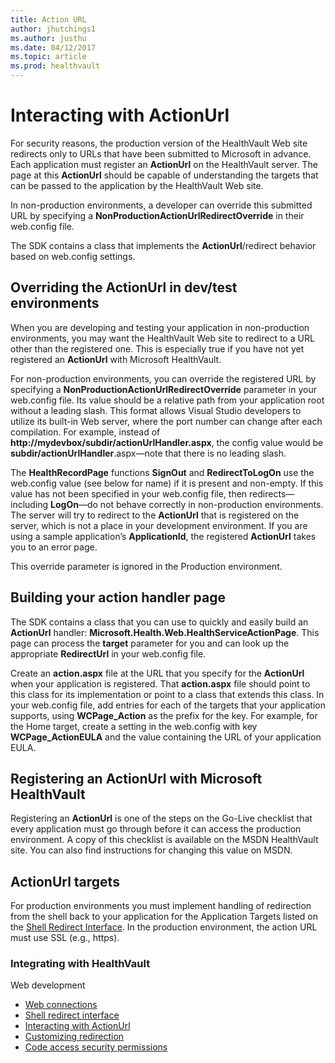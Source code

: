 ```yaml
---
title: Action URL
author: jhutchings1
ms.author: justhu
ms.date: 04/12/2017
ms.topic: article
ms.prod: healthvault
---
```


Interacting with ActionUrl
==========================

For security reasons, the production version of the HealthVault Web site redirects only to URLs that have been submitted to Microsoft in advance. Each application must register an **ActionUrl** on the HealthVault server. The page at this **ActionUrl** should be capable of understanding the targets that can be passed to the application by the HealthVault Web site.

In non-production environments, a developer can override this submitted URL by specifying a **NonProductionActionUrlRedirectOverride** in their web.config file.

The SDK contains a class that implements the **ActionUrl**/redirect behavior based on web.config settings.

Overriding the ActionUrl in dev/test environments
-------------------------------------------------

When you are developing and testing your application in non-production environments, you may want the HealthVault Web site to redirect to a URL other than the registered one. This is especially true if you have not yet registered an **ActionUrl** with Microsoft HealthVault.

For non-production environments, you can override the registered URL by specifying a **NonProductionActionUrlRedirectOverride** parameter in your web.config file. Its value should be a relative path from your application root without a leading slash. This format allows Visual Studio developers to utilize its built-in Web server, where the port number can change after each compilation. For example, instead of **http://mydevbox/subdir/actionUrlHandler.aspx**, the config value would be **subdir/actionUrlHandler**.aspx—note that there is no leading slash.

The **HealthRecordPage** functions **SignOut** and **RedirectToLogOn** use the web.config value (see below for name) if it is present and non-empty. If this value has not been specified in your web.config file, then redirects—including **LogOn**—do not behave correctly in non-production environments. The server will try to redirect to the **ActionUrl** that is registered on the server, which is not a place in your development environment. If you are using a sample application’s **ApplicationId**, the registered **ActionUrl** takes you to an error page.

This override parameter is ignored in the Production environment.

Building your action handler page
---------------------------------

The SDK contains a class that you can use to quickly and easily build an **ActionUrl** handler: **Microsoft.Health.Web.HealthServiceActionPage**. This page can process the **target** parameter for you and can look up the appropriate **RedirectUrl** in your web.config file.

Create an **action.aspx** file at the URL that you specify for the **ActionUrl** when your application is registered. That **action.aspx** file should point to this class for its implementation or point to a class that extends this class. In your web.config file, add entries for each of the targets that your application supports, using **WCPage\_Action** as the prefix for the key. For example, for the Home target, create a setting in the web.config with key **WCPage\_ActionEULA** and the value containing the URL of your application EULA.

Registering an ActionUrl with Microsoft HealthVault
---------------------------------------------------

Registering an **ActionUrl** is one of the steps on the Go-Live checklist that every application must go through before it can access the production environment. A copy of this checklist is available on the MSDN HealthVault site. You can also find instructions for changing this value on MSDN.

ActionUrl targets
-----------------

For production environments you must implement handling of redirection from the shell back to your application for the Application Targets listed on the <a href="shell-redirect-interface.md" id="PageContent_14027_2">Shell Redirect Interface</a>. In the production environment, the action URL must use SSL (e.g., https).

### Integrating with HealthVault

Web development

-   <a href="web-connectivity.md" id="RightRailLinkListSection_14027_9">Web connections</a>
-   <a href="shell-redirect-interface.md" id="RightRailLinkListSection_14027_10">Shell redirect interface</a>
-   <a href="action-url.md" id="RightRailLinkListSection_14027_11">Interacting with ActionUrl</a>
-   <a href="action-url-custom-redirection.md" id="RightRailLinkListSection_14027_12">Customizing redirection</a>
-   <a href="code-security-requirements.md" id="RightRailLinkListSection_14027_13">Code access security permissions</a>

